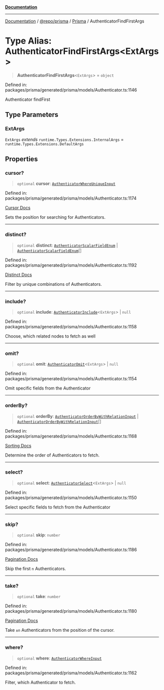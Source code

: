 [**Documentation**](../../../../../README.md)

***

[Documentation](../../../../../README.md) / [@repo/prisma](../../../README.md) / [Prisma](../README.md) / AuthenticatorFindFirstArgs

# Type Alias: AuthenticatorFindFirstArgs\<ExtArgs\>

> **AuthenticatorFindFirstArgs**\<`ExtArgs`\> = `object`

Defined in: packages/prisma/generated/prisma/models/Authenticator.ts:1146

Authenticator findFirst

## Type Parameters

### ExtArgs

`ExtArgs` *extends* `runtime.Types.Extensions.InternalArgs` = `runtime.Types.Extensions.DefaultArgs`

## Properties

### cursor?

> `optional` **cursor**: [`AuthenticatorWhereUniqueInput`](AuthenticatorWhereUniqueInput.md)

Defined in: packages/prisma/generated/prisma/models/Authenticator.ts:1174

[Cursor Docs](https://www.prisma.io/docs/concepts/components/prisma-client/pagination#cursor-based-pagination)

Sets the position for searching for Authenticators.

***

### distinct?

> `optional` **distinct**: [`AuthenticatorScalarFieldEnum`](AuthenticatorScalarFieldEnum.md) \| [`AuthenticatorScalarFieldEnum`](AuthenticatorScalarFieldEnum.md)[]

Defined in: packages/prisma/generated/prisma/models/Authenticator.ts:1192

[Distinct Docs](https://www.prisma.io/docs/concepts/components/prisma-client/distinct)

Filter by unique combinations of Authenticators.

***

### include?

> `optional` **include**: [`AuthenticatorInclude`](AuthenticatorInclude.md)\<`ExtArgs`\> \| `null`

Defined in: packages/prisma/generated/prisma/models/Authenticator.ts:1158

Choose, which related nodes to fetch as well

***

### omit?

> `optional` **omit**: [`AuthenticatorOmit`](AuthenticatorOmit.md)\<`ExtArgs`\> \| `null`

Defined in: packages/prisma/generated/prisma/models/Authenticator.ts:1154

Omit specific fields from the Authenticator

***

### orderBy?

> `optional` **orderBy**: [`AuthenticatorOrderByWithRelationInput`](AuthenticatorOrderByWithRelationInput.md) \| [`AuthenticatorOrderByWithRelationInput`](AuthenticatorOrderByWithRelationInput.md)[]

Defined in: packages/prisma/generated/prisma/models/Authenticator.ts:1168

[Sorting Docs](https://www.prisma.io/docs/concepts/components/prisma-client/sorting)

Determine the order of Authenticators to fetch.

***

### select?

> `optional` **select**: [`AuthenticatorSelect`](AuthenticatorSelect.md)\<`ExtArgs`\> \| `null`

Defined in: packages/prisma/generated/prisma/models/Authenticator.ts:1150

Select specific fields to fetch from the Authenticator

***

### skip?

> `optional` **skip**: `number`

Defined in: packages/prisma/generated/prisma/models/Authenticator.ts:1186

[Pagination Docs](https://www.prisma.io/docs/concepts/components/prisma-client/pagination)

Skip the first `n` Authenticators.

***

### take?

> `optional` **take**: `number`

Defined in: packages/prisma/generated/prisma/models/Authenticator.ts:1180

[Pagination Docs](https://www.prisma.io/docs/concepts/components/prisma-client/pagination)

Take `±n` Authenticators from the position of the cursor.

***

### where?

> `optional` **where**: [`AuthenticatorWhereInput`](AuthenticatorWhereInput.md)

Defined in: packages/prisma/generated/prisma/models/Authenticator.ts:1162

Filter, which Authenticator to fetch.
